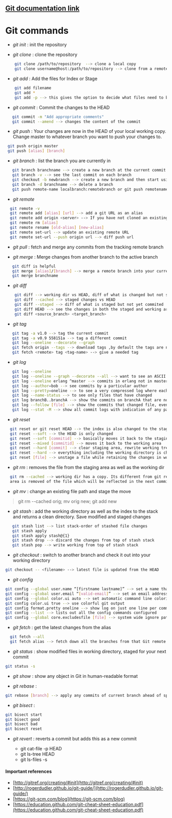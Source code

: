 ## [Git documentation link](http://gitref.org/basic/)
 Git commands
===============
  - *git init* : init the repository 
  
  - *git clone* : clone the repository
```sh
    git clone /path/to/repository  --> clone a local copy
    git clone username@host:/path/to/repository --> clone from a remote repository
```  

- *git add* : Add the files for Index or Stage
```sh
    git add filename
    git add *
    git add -p --> this gives the option to decide what files need to be staged.
```

- *git commit* : Commit the changes to the HEAD
```sh
   git commit -m "Add appropriate comments"
   git commit --amend --> changes the content of the commit
```

 - *git push* : Your changes are now in the HEAD of your local working copy. Change master to whatever branch you want to push your changes to.
 ```sh
  git push origin master
  git push [alias] [branch]
 ```
 
  - *git branch* : list the branch you are currently in
```sh
   git branch branchname --> create a new branch at the current commit
   git branch -v --> see the last commit on each branch
   git checkout -b newbranch --> create a new branch and then start using it immediately
   git branch -d branchname --> delete a branch
   git push remote-name localbranch:remotebranch or git push remotename --delete branchname
```

 - *git remote*
```sh
  git remote -v
  git remote add [alias] [url] --> add a git URL as an alias
  git remote add origin <server> --> If you have not cloned an existing repository and want to connect your repository to a remote server.
  git remote rm [alias]
  git remote rename [old-alias] [new-alias]
  git remote set-url --> update an existing remote URL
  git remote set-url --push origin url --> diff push url
```

 - *git pull* : fetch and merge any commits from the tracking remote branch
 
 - *git merge* : Merge changes from another branch to the active branch
```sh
   git diff is helpful
   git merge [alias]/[branch] --> merge a remote branch into your current branch to bring it up to date
   git merge branchname
```

 - *git diff*
```sh
    git diff --> working dir vs HEAD, diff of what is changed but not staged
    git diff --cached --> staged changes vs HEAD
    git diff --staged --> diff of what is staged but not yet commited
    git diff HEAD --> see the changes in both the staged and working area
    git diff <source_branch> <target_branch>
```

 - *git tag*
```sh
   git tag -a v1.0 --> tag the current commit
   git tag -a v0.9 558151a --> tag a different commit 
   git log --oneline --decorate --graph
   git fetch origin --tags --> download tags ,by default the tags are not included
   git fetch <remote> tag <tag-name> --> give a needed tag
```

 - *git log*
```sh
   git log --oneline
   git log --oneline --graph --decorate --all --> want to see an ASCII art tree of all the branches, decorated with the names of tags and branches
   git log --oneline erlang ^master --> commits in erlang not in master
   git log --author=bob --> see commits by a particular author
   git log --pretty=oneline --> to see a very compressed log where each commit is one line
   git log --name-status --> to see only files that have changed
   git log branchB..branchA --> show the commits on branchA that are not on branchB
   git log --follow [file] --> show the commits that changed file, even across renames
   git log --stat -M --> show all commit logs with indication of any paths that moved
```

  - *git reset*
```sh
  git reset or git reset HEAD --> the index is also changed to the stage in the previous commit
  git reset --soft --> the HEAD is only changed
  git reset --soft [commitid] --> basically moves it back to the staging area
  git reset --mixed [commitid] --> moves it back to the working area
  git reset --hard [commit] --> clear staging area, rewrite working tree from specified commit
  git reset --hard --> everything including the working directory is changed.
  git reset [file] --> unstage a file while retaining the changes in working directory
```

  - *git rm* : removes the file from the staging area as well as the working dir
```sh
  git rm --cached --> working dir has a copy. Its different from git reset HEAD in the sense that the staging 
  area is removed of the file which will be reflected in the next commit in effect deleing the file.
```

- *git mv* :  change an existing file path and stage the move 
 > git rm --cached orig; mv orig new; git add new

- *git stash* : add the working directory as well as the index to the stack and returns a clean directory. Save modified and staged changes
```sh
   git stash list --> list stack-order of stashed file changes
   git stash apply
   git stash apply stash@{1}
   git stash drop --> discard the changes from top of stash stack
   git stash pop --> write working from top of stash stack
```

- *git checkout* : switch to another branch and check it out into your working directory
```sh
git checkout -- <filename> --> latest file is updated from the HEAD
```

- *git config*
```sh
git config --global user.name “[firstname lastname]” --> set a name that is identifiable for credit when review version history
git config --global user.email “[valid-email]” --> set an email address that will be associated with each history marker
git config --global color.ui auto --> set automatic command line coloring for Git for easy reviewing
git config color.ui true --> use colorful git output
git config format.pretty oneline --> show log on just one line per commit
git config --list --> lists out all the config commands configured
git config --global core.excludesfile [file] --> system wide ignore patern for all local repositories
```

- *git fetch*  : get the latest changes from the alias
```sh
  git fetch --all 
  git fetch alias --> fetch down all the branches from that Git remote 
```

 - *git status* : show modified files in working directory, staged for your next commit
 ```sh
 git status -s
 ```
 
 - *git show* : show any object in Git in human-readable format
 
 - *git rebase* : 
 ```sh
 git rebase [branch] --> apply any commits of current branch ahead of specified one
 ```
 
 - *git bisect* :
```sh
git bisect start
git bisect good
git bisect bad
git bisect reset
```
- *git revert* : reverts a commit but adds this as a new commit

  - git cat-file -p HEAD
  - git ls-tree HEAD
  - git ls-files -s




#### Important references
 - [http://gitref.org/creating/#init](http://gitref.org/creating/#init)
 - [http://rogerdudler.github.io/git-guide/](http://rogerdudler.github.io/git-guide/)
 - [https://git-scm.com/blog](https://git-scm.com/blog)
 - [https://education.github.com/git-cheat-sheet-education.pdf](https://education.github.com/git-cheat-sheet-education.pdf)
